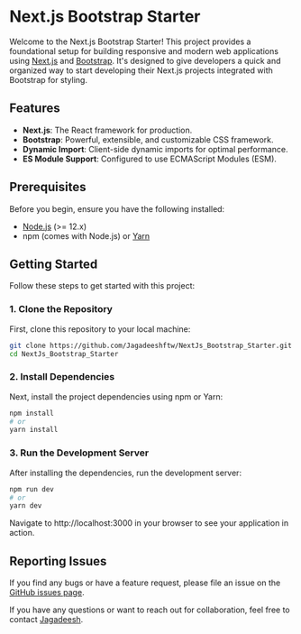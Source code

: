 # Next.js Bootstrap Starter

Welcome to the Next.js Bootstrap Starter! This project provides a foundational setup for building responsive and modern web applications using [Next.js](https://nextjs.org/) and [Bootstrap](https://getbootstrap.com/). It's designed to give developers a quick and organized way to start developing their Next.js projects integrated with Bootstrap for styling.

## Features

- **Next.js**: The React framework for production.
- **Bootstrap**: Powerful, extensible, and customizable CSS framework.
- **Dynamic Import**: Client-side dynamic imports for optimal performance.
- **ES Module Support**: Configured to use ECMAScript Modules (ESM).

## Prerequisites

Before you begin, ensure you have the following installed:

- [Node.js](https://nodejs.org/en/) (>= 12.x)
- npm (comes with Node.js) or [Yarn](https://yarnpkg.com/)

## Getting Started

Follow these steps to get started with this project:

### 1. Clone the Repository

First, clone this repository to your local machine:

```bash
git clone https://github.com/Jagadeeshftw/NextJs_Bootstrap_Starter.git
cd NextJs_Bootstrap_Starter
```

### 2. Install Dependencies

Next, install the project dependencies using npm or Yarn:

```bash
npm install
# or
yarn install
```

### 3. Run the Development Server

After installing the dependencies, run the development server:

```bash
npm run dev
# or
yarn dev
```

Navigate to http://localhost:3000 in your browser to see your application in action.

## Reporting Issues

If you find any bugs or have a feature request, please file an issue on the [GitHub issues page](https://github.com/Jagadeeshftw/NextJs_Bootstrap_Starter/issues).

If you have any questions or want to reach out for collaboration, feel free to contact [Jagadeesh](https://www.linkedin.com/in/jagadeesh-b-042b38208/).

